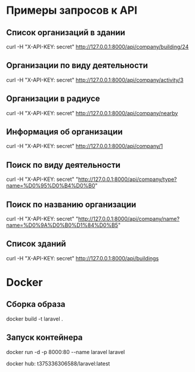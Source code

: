 # Примеры запросов к API

## Список организаций в здании
curl -H "X-API-KEY: secret"   http://127.0.0.1:8000/api/company/building/24

## Организации по виду деятельности
curl -H "X-API-KEY: secret" http://127.0.0.1:8000/api/company/activity/3

## Организации в радиусе
curl -H "X-API-KEY: secret" http://127.0.0.1:8000/api/company/nearby

## Информация об организации
curl -H "X-API-KEY: secret" http://127.0.0.1:8000/api/company/1

## Поиск по виду деятельности
curl -H "X-API-KEY: secret" "http://127.0.0.1:8000/api/company/type?name=%D0%95%D0%B4%D0%B0"

## Поиск по названию организации
curl -H "X-API-KEY: secret" "http://127.0.0.1:8000/api/company/name?name=%D0%9A%D0%B0%D1%84%D0%B5"

## Список зданий
curl -H "X-API-KEY: secret" http://127.0.0.1:8000/api/buildings


# Docker

## Сборка образа
docker build -t laravel .

## Запуск контейнера
docker run -d -p 8000:80 --name laravel laravel


docker hub: t375336306588/laravel:latest

